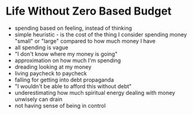 # Life Without Zero Based Budget

* spending based on feeling, instead of thinking
* simple heuristic - is the cost of the thing I consider spending money "small" or "large" compared to how much money I have
* all spending is vague
* "I don't know where my money is going"
* approximation on how much I'm spending
* dreading looking at my money
* living paycheck to paycheck
* falling for getting into debt propaganda
* "I wouldn't be able to afford this without debt"
* underestimating how much spiritual energy dealing with money unwisely can drain
* not having sense of being in control
